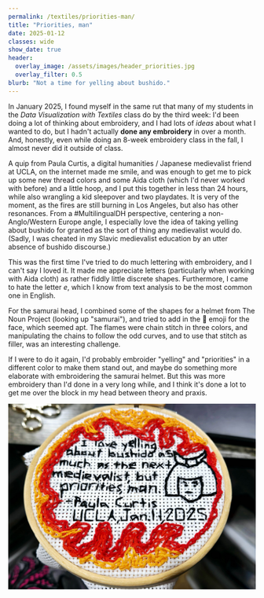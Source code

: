 ```yaml
---
permalink: /textiles/priorities-man/
title: "Priorities, man"
date: 2025-01-12
classes: wide
show_date: true
header:
  overlay_image: /assets/images/header_priorities.jpg
  overlay_filter: 0.5
blurb: "Not a time for yelling about bushido."
---
```


In January 2025, I found myself in the same rut that many of my students in the *Data Visualization with Textiles* class do by the third week: I'd been doing a lot of thinking about embroidery, and I had lots of *ideas* about what I wanted to do, but I hadn't actually **done any embroidery** in over a month. And, honestly, even while doing an 8-week embroidery class in the fall, I almost never did it outside of class.

A quip from Paula Curtis, a digital humanities / Japanese medievalist friend at UCLA, on the internet made me smile, and was enough to get me to pick up some new thread colors and some Aida cloth (which I'd never worked with before) and a little hoop, and I put this together in less than 24 hours, while also wrangling a kid sleepover and two playdates. It is very of the moment, as the fires are still burning in Los Angeles, but also has other resonances. From a #MultilingualDH perspective, centering a non-Anglo/Western Europe angle, I especially love the idea of taking yelling about bushido for granted as the sort of thing any medievalist would do. (Sadly, I was cheated in my Slavic medievalist education by an utter absence of bushido discourse.) 

This was the first time I've tried to do much lettering with embroidery, and I can't say I loved it. It made me appreciate letters (particularly when working with Aida cloth) as rather fiddly little discrete shapes. Furthermore, I came to hate the letter *e*, which I know from text analysis to be the most common one in English. 

For the samurai head, I combined some of the shapes for a helmet from The Noun Project (looking up "samurai"), and tried to add in the 🤨 emoji for the face, which seemed apt. The flames were chain stitch in three colors, and manipulating the chains to follow the odd curves, and to use that stitch as filler, was an interesting challenge.

If I were to do it again, I'd probably embroider "yelling" and "priorities" in a different color to make them stand out, and maybe do something more elaborate with embroidering the samurai helmet. But this was more embroidery than I'd done in a very long while, and I think it's done a lot to get me over the block in my head between theory and praxis.

![Hand embroidery that reads in black 'I love yelling about bushido as much as the next medievalist, but priorities, man. - Paula Curtis, UCLA, Jan 11, 2025'. There's the head of a samurai embroidered and chain stitch on red, orange, and yellow as flames.](/assets/images/priorities-man.jpg)